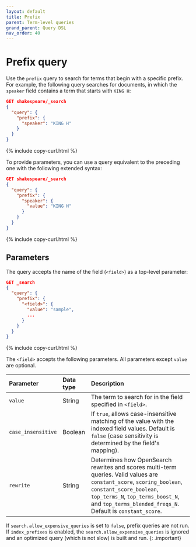 ```yaml
---
layout: default
title: Prefix
parent: Term-level queries
grand_parent: Query DSL
nav_order: 40
---
```


# Prefix query

Use the `prefix` query to search for terms that begin with a specific prefix. For example, the following query searches for documents, in which the `speaker` field contains a term that starts with `KING H`:

```json
GET shakespeare/_search
{
  "query": {
    "prefix": {
      "speaker": "KING H"
    }
  }
}
```
{% include copy-curl.html %}

To provide parameters, you can use a query equivalent to the preceding one with the following extended syntax:

```json
GET shakespeare/_search
{
  "query": {
    "prefix": {
      "speaker": {
        "value": "KING H"
      }
    }
  }
}
```
{% include copy-curl.html %}


## Parameters

The query accepts the name of the field (`<field>`) as a top-level parameter:

```json
GET _search
{
  "query": {
    "prefix": {
      "<field>": {
        "value": "sample",
        ... 
      }
    }
  }
}
```
{% include copy-curl.html %}

The `<field>` accepts the following parameters. All parameters except `value` are optional.

Parameter | Data type | Description
:--- | :--- | :---
`value` | String | The term to search for in the field specified in `<field>`.
`case_insensitive` | Boolean | If `true`, allows case-insensitive matching of the value with the indexed field values. Default is `false` (case sensitivity is determined by the field's mapping).
`rewrite` | String | Determines how OpenSearch rewrites and scores multi-term queries. Valid values are `constant_score`, `scoring_boolean`, `constant_score_boolean`, `top_terms_N`, `top_terms_boost_N`, and `top_terms_blended_freqs_N`. Default is `constant_score`.

If `search.allow_expensive_queries` is set to `false`, prefix queries are not run. If `index_prefixes` is enabled, the `search.allow_expensive_queries` is ignored and an optimized query (which is not slow) is built and run.
{: .important}